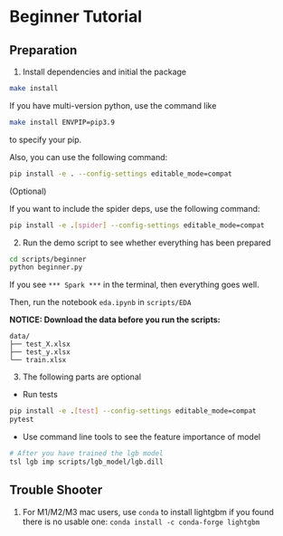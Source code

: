 # Beginner Tutorial

## Preparation

1. Install dependencies and initial the package

```bash
make install
```

If you have multi-version python, use the command like

```bash
make install ENVPIP=pip3.9
```
to specify your pip.


Also, you can use the following command:

```bash
pip install -e . --config-settings editable_mode=compat
```

(Optional)

If you want to include the spider deps, use the following command:

```bash
pip install -e .[spider] --config-settings editable_mode=compat
```

2. Run the demo script to see whether everything has been prepared

```bash
cd scripts/beginner
python beginner.py
```

If you see `*** Spark ***` in the terminal, then everything goes well.

Then, run the notebook `eda.ipynb` in `scripts/EDA`

**NOTICE: Download the data before you run the scripts:**
```
data/
├── test_X.xlsx
├── test_y.xlsx
└── train.xlsx
```

3. The following parts are optional

* Run tests

```bash
pip install -e .[test] --config-settings editable_mode=compat
pytest
```

* Use command line tools to see the feature importance of model

```bash
# After you have trained the lgb model
tsl lgb imp scripts/lgb_model/lgb.dill
```

## Trouble Shooter

1. For M1/M2/M3 mac users, use `conda` to install lightgbm if you found there is no usable one: `conda install -c conda-forge lightgbm`
